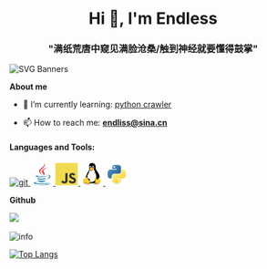 <h1 align="center">Hi 👋, I'm Endless</h1>

<h3 align="center">"满纸荒唐中窥见满脸沧桑/触到神经就要懂得鼓掌"</h3>

![SVG Banners](https://svg-banners.vercel.app/api?type=origin&text1=Welcom💖&text2=%20Open%20Source&width=1050&height=300)

**About me**

- 🌱 I’m currently learning: [python crawler](https://github.com/epover/python_crawler)

- 📫 How to reach me: **endliss@sina.cn**

<h4 align="left">Languages and Tools:</h4>
<p align="left"> <a href="https://git-scm.com/" target="_blank"> <img src="https://www.vectorlogo.zone/logos/git-scm/git-scm-icon.svg" alt="git" width="40" height="40"/> </a> <a href="https://www.java.com" target="_blank"> <img src="https://raw.githubusercontent.com/devicons/devicon/master/icons/java/java-original.svg" alt="java" width="40" height="40"/> </a> <a href="https://developer.mozilla.org/en-US/docs/Web/JavaScript" target="_blank"> <img src="https://raw.githubusercontent.com/devicons/devicon/master/icons/javascript/javascript-original.svg" alt="javascript" width="40" height="40"/> </a> <a href="https://www.linux.org/" target="_blank"> <img src="https://raw.githubusercontent.com/devicons/devicon/master/icons/linux/linux-original.svg" alt="linux" width="40" height="40"/> </a> <a href="https://www.python.org" target="_blank"> <img src="https://raw.githubusercontent.com/devicons/devicon/master/icons/python/python-original.svg" alt="python" width="40" height="40"/> </a> </p>

**Github**

<img src = "https://github-profile-summary-cards.vercel.app/api/cards/profile-details?username=epover&theme=monokai">

![info](https://github-readme-stats.vercel.app/api?username=epover&show_icons=true&count_private=true&hide=prs&theme=radical) 

[![Top Langs](https://github-readme-stats.vercel.app/api/top-langs/?username=epover&theme=radical&layout=compact)](https://github.com/epover)

<!--
![](https://activity-graph.herokuapp.com/graph?username=epover&theme=dracula)

**epover/epover** is a ✨ _special_ ✨ repository because its `README.md` (this file) appears on your GitHub profile.

Here are some ideas to get you started:

- 🔭 I’m currently working on ...
- 🌱 I’m currently learning ...
- 👯 I’m looking to collaborate on ...
- 🤔 I’m looking for help with ...
- 💬 Ask me about ...
- 📫 How to reach me: ...
- 😄 Pronouns: ...
- ⚡ Fun fact: ...
-->
